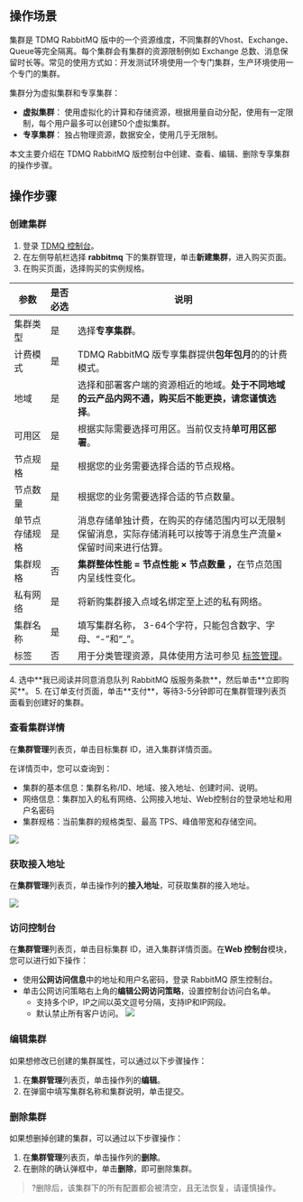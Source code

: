 ## 操作场景

集群是 TDMQ RabbitMQ 版中的一个资源维度，不同集群的Vhost、Exchange、Queue等完全隔离。每个集群会有集群的资源限制例如 Exchange 总数、消息保留时长等。常见的使用方式如：开发测试环境使用一个专门集群，生产环境使用一个专门的集群。

集群分为虚拟集群和专享集群：

- **虚拟集群**： 使用虚拟化的计算和存储资源，根据用量自动分配，使用有一定限制，每个用户最多可以创建50个虚拟集群。
- **专享集群**： 独占物理资源，数据安全，使用几乎无限制。

本文主要介绍在 TDMQ RabbitMQ 版控制台中创建、查看、编辑、删除专享集群的操作步骤。



## 操作步骤

### 创建集群

1. 登录 [TDMQ 控制台](https://console.cloud.tencent.com/tdmq)。
2. 在左侧导航栏选择 **rabbitmq** 下的集群管理，单击**新建集群**，进入购买页面。
3. 在购买页面，选择购买的实例规格。
<table>
<thead>
<tr>
<th>参数</th>
<th>是否必选</th>
<th>说明</th>
</tr>
</thead>
<tbody><tr>
<td>集群类型</td>
<td>是</td>
<td>选择<strong>专享集群</strong>。</td>
</tr>
<tr>
<td>计费模式</td>
<td>是</td>
<td>TDMQ RabbitMQ 版专享集群提供<strong>包年包月</strong>的的计费模式。</td>
</tr>
<tr>
<td>地域</td>
<td>是</td>
<td>选择和部署客户端的资源相近的地域。<strong>处于不同地域的云产品内网不通，购买后不能更换，请您谨慎选择</strong>。</td>
</tr>
<tr>
<td>可用区</td>
<td>是</td>
<td>根据实际需要选择可用区。当前仅支持<strong>单可用区部署</strong>。</td>
</tr>
<tr>
<td>节点规格</td>
<td>是</td>
<td>根据您的业务需要选择合适的节点规格。</td>
</tr>
<tr>
<td>节点数量</td>
<td>是</td>
<td>根据您的业务需要选择合适的节点数量。</td>
</tr>
<tr>
<td>单节点存储规格</td>
<td>是</td>
<td>消息存储单独计费，在购买的存储范围内可以无限制保留消息，实际存储消耗可以按等于消息生产流量×保留时间来进行估算。</td>
</tr>
<tr>
<td>集群规格</td>
<td>否</td>
<td><strong>集群整体性能 = 节点性能 × 节点数量 ，</strong>在节点范围内呈线性变化。</td>
</tr>
<tr>
<td>私有网络</td>
<td>是</td>
<td>将新购集群接入点域名绑定至上述的私有网络。</td>
</tr>
<tr>
<td>集群名称</td>
<td>是</td>
<td>填写集群名称， 3-64个字符，只能包含数字、字母、“-”和“_”。</td>
</tr>
<tr>
<td>标签</td>
<td>否</td>
<td>用于分类管理资源，具体使用方法可参见 <a href="https://cloud.tencent.com/document/product/597/33355">标签管理</a>。</td>
</tr>
</tbody></table>
4. 选中**我已阅读并同意消息队列 RabbitMQ 版服务条款**，然后单击**立即购买**。
5. 在订单支付页面，单击**支付**，等待3-5分钟即可在集群管理列表页面看到创建好的集群。




### 查看集群详情

在**集群管理**列表页，单击目标集群 ID，进入集群详情页面。

在详情页中，您可以查询到：

- 集群的基本信息：集群名称/ID、地域、接入地址、创建时间、说明。
- 网络信息：集群加入的私有网络、公网接入地址、Web控制台的登录地址和用户名密码
- 集群规格：当前集群的规格类型、最高 TPS、峰值带宽和存储空间。

![](https://qcloudimg.tencent-cloud.cn/raw/93b5464cd0747be1d11ab75fdd6bb3ad.png)



### 获取接入地址

在**集群管理**列表页，单击操作列的**接入地址**，可获取集群的接入地址。

![](https://qcloudimg.tencent-cloud.cn/raw/28ce6bbf693e87b39320e8a027584b57.png)



### 访问控制台

在**集群管理**列表页，单击目标集群 ID，进入集群详情页面。在**Web 控制台**模块，您可以进行如下操作：

- 使用**公网访问信息**中的地址和用户名密码，登录 RabbitMQ 原生控制台。
- 单击公网访问策略右上角的**编辑公网访问策略**，设置控制台访问白名单。
  - 支持多个IP，IP之间以英文逗号分隔，支持IP和IP网段。
  -  默认禁止所有客户访问。
    ![](https://qcloudimg.tencent-cloud.cn/raw/44252cb983ba0f4035d47e0c97e1d97f.png)

    



### 编辑集群

如果想修改已创建的集群属性，可以通过以下步骤操作：

1. 在**集群管理**列表页，单击操作列的**编辑**。
2. 在弹窗中填写集群名称和集群说明，单击提交。

### 删除集群

如果想删掉创建的集群，可以通过以下步骤操作：

1. 在**集群管理**列表页，单击操作列的**删除**。
2. 在删除的确认弹框中，单击**删除**，即可删除集群。

> ?删除后，该集群下的所有配置都会被清空，且无法恢复，请谨慎操作。
